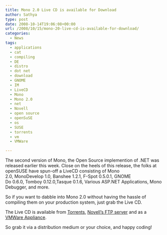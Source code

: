 ```yaml
---
title: Mono 2.0 Live CD is available for Download
author: Sathya
type: post
date: 2008-10-14T19:06:08+00:00
url: /2008/10/15/mono-20-live-cd-is-available-for-download/
categories:
  - News
tags:
  - applications
  - cat
  - compiling
  - DE
  - distro
  - dot net
  - download
  - GNOME
  - IM
  - LiveCD
  - Mono
  - Mono 2.0
  - net
  - Novell
  - open source
  - openSuSE
  - os
  - SUSE
  - torrents
  - vm
  - VMWare

---
```

The second version of Mono, the Open Source implemention of .NET was released earlier this week. Close on the heels of this release, the folks at openSUSE have spun-off a LiveCD consisting of Mono 2.0, MonoDevelop 1.0, Banshee 1.2.1, F-Spot 0.5.0.1, GNOME Do 0.6.0, Tomboy 0.12.0,Tasque 0.1.6, Various ASP.NET Applications, Mono Debugger, and more.

So if you want to dabble into Mono 2.0 without having the hassle of compiling them on your production system, just grab the Live CD.

The Live CD is available from [Torrents][1], [Novell&#8217;s FTP server][2] and as a [VMWare Appliance][3].

So grab it via a distribution medium or your choice, and happy coding!

 [1]: http://ftp.novell.com/pub/mono/livecd/Mono-2.0-2_openSUSE-11.0.iso.torrent
 [2]: http://ftp.novell.com/pub/mono/livecd/Mono-2.0-2_openSUSE-11.0.iso
 [3]: http://ftp.novell.com/pub/mono/vmware/Mono-2.0-2_openSUSE-11.0.zip.torrent